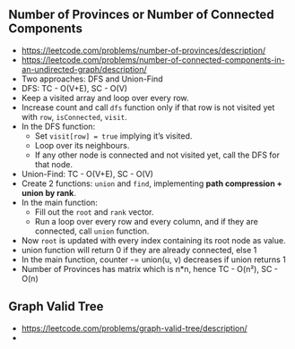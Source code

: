 ## Number of Provinces or Number of Connected Components
- https://leetcode.com/problems/number-of-provinces/description/
- https://leetcode.com/problems/number-of-connected-components-in-an-undirected-graph/description/
- Two approaches: DFS and Union-Find
- DFS: TC - O(V+E), SC - O(V)
- Keep a visited array and loop over every row.  
- Increase count and call `dfs` function only if that row is not visited yet with `row`, `isConnected`, `visit`.  
- In the DFS function:  
  - Set `visit[row] = true` implying it’s visited.  
  - Loop over its neighbours.  
  - If any other node is connected and not visited yet, call the DFS for that node.
- Union-Find: TC - O(V+E), SC - O(V)
- Create 2 functions: `union` and `find`, implementing **path compression + union by rank**.  
- In the main function:  
  - Fill out the `root` and `rank` vector.  
  - Run a loop over every row and every column, and if they are connected, call `union` function.  
- Now `root` is updated with every index containing its root node as value.  
- union function will return 0 if they are already connected, else 1
- In the main function, counter -= union(u, v) decreases if union returns 1
- Number of Provinces has matrix which is n*n, hence TC - O(n²), SC - O(n)
  
## Graph Valid Tree
- https://leetcode.com/problems/graph-valid-tree/description/
- 

